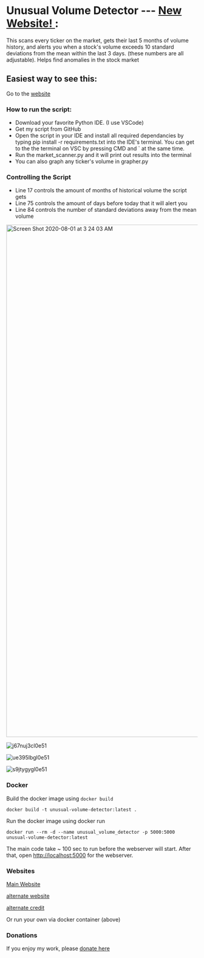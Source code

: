 # Unusual Volume Detector --- [New Website!  ](https://unusualvolume.info/):

This scans every ticker on the market, gets their last 5 months of volume history, and alerts you when a stock's volume exceeds 10 standard deviations from the mean within the last 3 days. (these numbers are all adjustable).  Helps find anomalies in the stock market

## Easiest way to see this:

Go to the [website](https://unusualvolume.info/)


### How to run the script:
- Download your favorite Python IDE. (I use VSCode)
- Get my script from GitHub
- Open the script in your IDE and install all required dependancies by typing pip install -r requirements.txt into the IDE's terminal. You can get to the the terminal on VSC by pressing CMD and ` at the same time.
- Run the market_scanner.py and it will print out results into the terminal
- You can also graph any ticker's volume in grapher.py

### Controlling the Script
- Line 17 controls the amount of months of historical volume the script gets
- Line 75 controls the amount of days before today that it will alert you
- Line 84 controls the number of standard deviations away from the mean volume

<img width="1347" alt="Screen Shot 2020-08-01 at 3 24 03 AM" src="https://user-images.githubusercontent.com/28206070/89097659-8fdeda00-d3a6-11ea-88f4-6c896eaadc59.png">

![j67nuj3cl0e51](https://user-images.githubusercontent.com/28206070/88943805-8d1ea080-d251-11ea-81ed-04138e21bf1f.png)

![ue395lbgl0e51](https://user-images.githubusercontent.com/28206070/88943804-8d1ea080-d251-11ea-8c03-3f42da8849f6.png)

![s9jtygygl0e51](https://user-images.githubusercontent.com/28206070/88943801-8c860a00-d251-11ea-833b-8e7685360ab2.png)

### Docker

Build the docker image using ```docker build```

```
docker build -t unusual-volume-detector:latest .
```

Run the docker image using docker run
```
docker run --rm -d --name unusual_volume_detector -p 5000:5000 unusual-volume-detector:latest
```

The main code take ~ 100 sec to run before the webserver will start.
After that, open [http://localhost:5000](http://localhost:5000) for the webserver.

### Websites

[Main Website](https://sampom100.github.io/UnusualVolumeDetector/)

[alternate website](http://165.22.228.6/)

[alternate credit](https://www.removeddit.com/r/wallstreetbets/comments/i10mif/i_made_a_website_for_that_scanner_made_by_that/)

Or run your own via docker container (above)

### Donations

If you enjoy my work, please [donate here](https://www.paypal.me/SamPom100)
